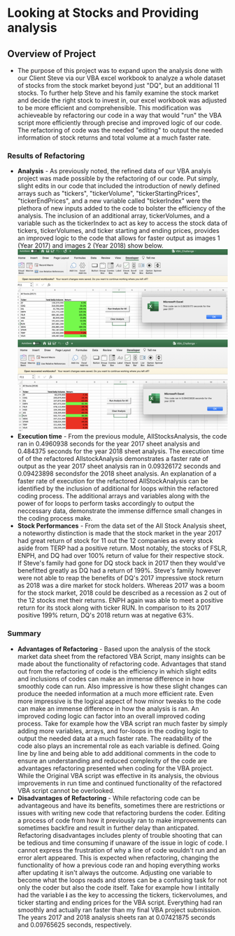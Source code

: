 # Looking at Stocks and Providing analysis
## Overview of Project
  * The purpose of this project was to expand upon the analysis done with our Client Steve via our VBA excel workbook to analyze a whole dataset of stocks from the stock market beyond just "DQ", but an additional 11 stocks. To further help Steve and his family examine the stock market and decide the right stock to invest in, our excel workbook was adjusted to be more efficient and comprehensible. This modification was achieveable by refactoring our code in a way that would "run" the VBA script more efficiently through precise and improved logic of our code. The refactoring of code was the needed "editing" to output the needed information of stock returns and total volume at a much faster rate. 

### Results of Refactoring
 * **Analysis** - As previously noted, the refined data of our VBA analyis project was made possible by the refactoring of our code. Put simply, slight edits in our code that included the introduction of newly defined arrays such as "tickers", "tickerVolume", "tickerStartingPrices", "tickerEndPrices", and a new variable called "tickerIndex" were the plethora of new inputs added to the code to bolster the efficiency of the analysis. The inclusion of an additional array, tickerVolumes, and a variable such as the tickerIndex to act as key to access the stock data of tickers, tickerVolumes, and ticker starting and ending prices, provides an improved logic to the code that allows for faster output as images 1 (Year 2017) and images 2 (Year 2018) show below. ![](images/VBA_Challenge_2017.png)                             ![](images/VBA_Challenge_2018.png) 
* **Execution time** - From the previous module, AllStocksAnalysis, the code ran in 0.4960938 seconds for the year 2017 sheet analysis and 0.484375 seconds for the year 2018 sheet analysis. The execution time of of the refactored AllstockAnalysis demonstrates a faster rate of output as the year 2017 sheet analysis ran in 0.09326172 seconds and 0.09423898 secondsfor the 2018 sheet analysis. An explanation of a faster rate of execution for the refactored AllStockAnalysis can be identified by the inclusion of additional for loops within the refactored coding process. The additional arrays and variables along with the power of for loops to perform tasks accordingly to output the neccessary data, demonstrate the immense differnce small changes in the coding process make. 
* **Stock Performances** - From the data set of the All Stock Analysis sheet, a noteworthy distinction is made that the stock market in the year 2017 had great return of stock for 11 out the 12 companies as every stock aside from TERP had a positive return. Most notably, the stocks of FSLR, ENPH, and DQ had over 100% return of value for their respective stock. If Steve's family had gone for DQ stock back in 2017 then they would've benefitted greatly as DQ had a return of 199%. Steve's family however were not able to reap the benefits of DQ's 2017 impressive stock return as 2018 was a dire market for stock holders. Whereas 2017 was a boom for the stock market, 2018 could be described as a recession as 2 out of the 12 stocks met their returns. ENPH again was able to meet a positive return for its stock along with ticker RUN. In comparison to its 2017 positive 199% return, DQ's 2018 return was at negative 63%. 

### Summary
* **Advantages of Refactoring** - Based upon the analysis of the stock market data sheet from the refactored VBA Script, many insights can be made about the functionality of refactoring code. Advantages that stand out from the refactoring of code is the efficiency in which slight edits and inclusions of codes can make an immense difference in how smoothly code can run. Also impressive is how these slight changes can produce the needed information at a much more efficient rate. Even more impressive is the logical aspect of how minor tweaks to the code can make an immense difference in how the analysis is ran. An improved coding logic can factor into an overall improved coding process. Take for example how the VBA script ran much faster by simply adding more variables, arrays, and for-loops in the coding logic to output the needed data at a much faster rate. The readability of the code also plays an incremental role as each variable is defined. Going line by line and being able to add additional comments in the code to ensure an understanding and reduced complexity of the code are advantages refactoring presented when coding for the VBA project. While the Original VBA script was effective in its analysis, the obvious improvements in run time and continued functionality of the refactored VBA script cannot be overlooked. 
* **Disadvantages of Refactoring** - While refactoring code can be advantageous and have its benefits, sometimes there are restrictions or issues with writing new code that refactoring burdens the coder. Editing a process of code from how it previously ran to make improvements can sometimes backfire and result in further delay than anticpated. Refactoring disadvantages includes plenty of trouble shooting that can be tedious and time consuming if unaware of the issue in logic of code. I cannot express the frustration of why a line of code wouldn't run and an error alert appeared. This is expected when refactoring, changing the functionality of how a previous code ran and hoping everything works after updating it isn't always the outcome. Adjusting one variable to become what the loops reads and stores can be a confusing task for not only the coder but also the code itself. Take for example how I intitally had the variable **i** as the key to accessing the tickers, tickervolumes, and ticker starting and ending prices for the VBA script. Everything had ran smoothly and actually ran faster than my final VBA project submission. The years 2017 and 2018 analysis sheets ran at 0.07421875 seconds and 0.09765625 seconds, respectively. 
